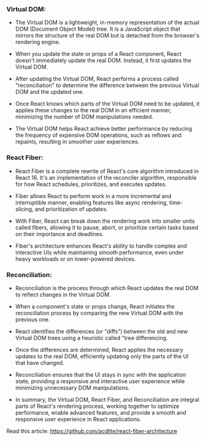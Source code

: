 ### Virtual DOM:

- The Virtual DOM is a lightweight, in-memory representation of the actual DOM (Document Object Model) tree. It is a JavaScript object that mirrors the structure of the real DOM but is detached from the browser's rendering engine.

- When you update the state or props of a React component, React doesn't immediately update the real DOM. Instead, it first updates the Virtual DOM.

- After updating the Virtual DOM, React performs a process called "reconciliation" to determine the difference between the previous Virtual DOM and the updated one.

- Once React knows which parts of the Virtual DOM need to be updated, it applies these changes to the real DOM in an efficient manner, minimizing the number of DOM manipulations needed.

- The Virtual DOM helps React achieve better performance by reducing the frequency of expensive DOM operations, such as reflows and repaints, resulting in smoother user experiences.



### React Fiber:

- React Fiber is a complete rewrite of React's core algorithm introduced in React 16. It's an implementation of the reconciler algorithm, responsible for how React schedules, prioritizes, and executes updates.

- Fiber allows React to perform work in a more incremental and interruptible manner, enabling features like async rendering, time-slicing, and prioritization of updates.

- With Fiber, React can break down the rendering work into smaller units called fibers, allowing it to pause, abort, or prioritize certain tasks based on their importance and deadlines.

- Fiber's architecture enhances React's ability to handle complex and interactive UIs while maintaining smooth performance, even under heavy workloads or on lower-powered devices.



### Reconciliation:

- Reconciliation is the process through which React updates the real DOM to reflect changes in the Virtual DOM.

- When a component's state or props change, React initiates the reconciliation process by comparing the new Virtual DOM with the previous one.

- React identifies the differences (or "diffs") between the old and new Virtual DOM trees using a heuristic called "tree differencing.

- Once the differences are determined, React applies the necessary updates to the real DOM, efficiently updating only the parts of the UI that have changed.

- Reconciliation ensures that the UI stays in sync with the application state, providing a responsive and interactive user experience while minimizing unnecessary DOM manipulations.

- In summary, the Virtual DOM, React Fiber, and Reconciliation are integral parts of React's rendering process, working together to optimize performance, enable advanced features, and provide a smooth and responsive user experience in React applications.

Read this article: https://github.com/acdlite/react-fiber-architecture